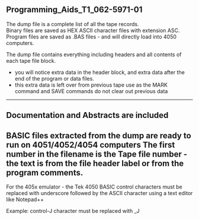 Programming_Aids_T1_062-5971-01
-----
The dump file is a complete list of all the tape records.  
Binary files are saved as HEX ASCII character files with extension ASC.  
Program files are saved as .BAS files - and will directly load into 4050 computers.

The dump file contains everything including headers and all contents of each tape file block.
- you will notice extra data in the header block, and extra data after the end of the program or data files.
- this extra data is left over from previous tape use as the MARK command and SAVE commands do not clear out previous data
-------
Documentation and Abstracts are included
-------
BASIC files extracted from the dump are ready to run on 4051/4052/4054 computers
The first number in the filename is the Tape file number - the text is from the file header label or from the program comments.
---
For the 405x emulator - the Tek 4050 BASIC control characters must be replaced with underscore followed by the ASCII character using a text editor like Notepad++

Example: control-J character must be replaced with _J
